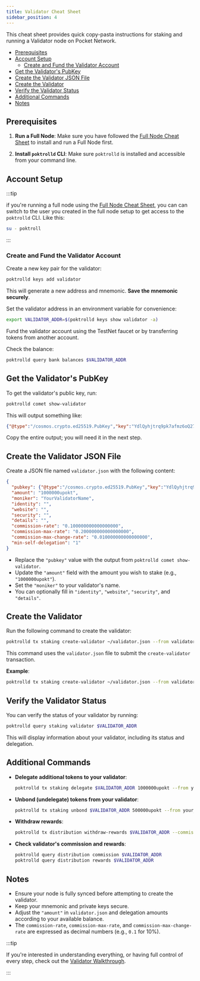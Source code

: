 ```yaml
---
title: Validator Cheat Sheet
sidebar_position: 4
---
```


This cheat sheet provides quick copy-pasta instructions for staking and running a Validator node on Pocket Network.

- [Prerequisites](#prerequisites)
- [Account Setup](#account-setup)
  - [Create and Fund the Validator Account](#create-and-fund-the-validator-account)
- [Get the Validator's PubKey](#get-the-validators-pubkey)
- [Create the Validator JSON File](#create-the-validator-json-file)
- [Create the Validator](#create-the-validator)
- [Verify the Validator Status](#verify-the-validator-status)
- [Additional Commands](#additional-commands)
- [Notes](#notes)

## Prerequisites

1. **Run a Full Node**: Make sure you have followed the [Full Node Cheat Sheet](./full_node_cheatsheet.md) to install and run a Full Node first.

2. **Install `poktrolld` CLI**: Make sure `poktrolld` is installed and accessible from your command line.

## Account Setup

:::tip

if you're running a full node using the [Full Node Cheat Sheet](./full_node_cheatsheet.md), you can can switch to
the user you created in the full node setup to get access to the `poktrolld` CLI. Like this:

```bash
su - poktroll
```

:::

### Create and Fund the Validator Account

Create a new key pair for the validator:

```bash
poktrolld keys add validator
```

This will generate a new address and mnemonic. **Save the mnemonic securely**.

Set the validator address in an environment variable for convenience:

```bash
export VALIDATOR_ADDR=$(poktrolld keys show validator -a)
```

Fund the validator account using the TestNet faucet or by transferring tokens from another account.

Check the balance:

```bash
poktrolld query bank balances $VALIDATOR_ADDR
```

## Get the Validator's PubKey

To get the validator's public key, run:

```bash
poktrolld comet show-validator
```

This will output something like:

```json
{"@type":"/cosmos.crypto.ed25519.PubKey","key":"YdlQyhjtrq9pk7afmz6oQ275L4FElzjzEJvB1fj3e1w="}
```

Copy the entire output; you will need it in the next step.

## Create the Validator JSON File

Create a JSON file named `validator.json` with the following content:

```json
{
  "pubkey": {"@type":"/cosmos.crypto.ed25519.PubKey","key":"YdlQyhjtrq9pk7afmz6oQ275L4FElzjzEJvB1fj3e1w="},
  "amount": "1000000upokt",
  "moniker": "YourValidatorName",
  "identity": "",
  "website": "",
  "security": "",
  "details": "",
  "commission-rate": "0.100000000000000000",
  "commission-max-rate": "0.200000000000000000",
  "commission-max-change-rate": "0.010000000000000000",
  "min-self-delegation": "1"
}
```

- Replace the `"pubkey"` value with the output from `poktrolld comet show-validator`.
- Update the `"amount"` field with the amount you wish to stake (e.g., `"1000000upokt"`).
- Set the `"moniker"` to your validator's name.
- You can optionally fill in `"identity"`, `"website"`, `"security"`, and `"details"`.

## Create the Validator

Run the following command to create the validator:

```bash
poktrolld tx staking create-validator ~/validator.json --from validator --chain-id pocket-beta --gas=auto --gas-adjustment=1.5 --gas-prices=1upokt --yes
```

This command uses the `validator.json` file to submit the `create-validator` transaction.

**Example**:

```bash
poktrolld tx staking create-validator ~/validator.json --from validator --chain-id=pocket-beta --gas=auto --gas-prices=1upokt --gas-adjustment=1.5 --yes
```

## Verify the Validator Status

You can verify the status of your validator by running:

```bash
poktrolld query staking validator $VALIDATOR_ADDR
```

This will display information about your validator, including its status and delegation.

## Additional Commands

- **Delegate additional tokens to your validator**:

  ```bash
  poktrolld tx staking delegate $VALIDATOR_ADDR 1000000upokt --from your_account --chain-id pocket-beta --gas=auto --gas-adjustment=1.5 --gas-prices=1upokt --yes
  ```

- **Unbond (undelegate) tokens from your validator**:

  ```bash
  poktrolld tx staking unbond $VALIDATOR_ADDR 500000upokt --from your_account --chain-id pocket-beta --gas=auto --gas-adjustment=1.5 --gas-prices=1upokt --yes
  ```

- **Withdraw rewards**:

  ```bash
  poktrolld tx distribution withdraw-rewards $VALIDATOR_ADDR --commission --from validator --chain-id pocket-beta --gas=auto --gas-adjustment=1.5 --gas-prices=1upokt --yes
  ```

- **Check validator's commission and rewards**:

  ```bash
  poktrolld query distribution commission $VALIDATOR_ADDR
  poktrolld query distribution rewards $VALIDATOR_ADDR
  ```

## Notes

- Ensure your node is fully synced before attempting to create the validator.
- Keep your mnemonic and private keys secure.
- Adjust the `"amount"` in `validator.json` and delegation amounts according to your available balance.
- The `commission-rate`, `commission-max-rate`, and `commission-max-change-rate` are expressed as decimal numbers (e.g., `0.1` for 10%).

:::tip

If you're interested in understanding everything, or having full control of every
step, check out the [Validator Walkthrough](../run_a_node/validator_walkthrough.md).

:::
